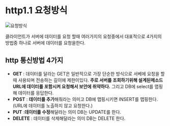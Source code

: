 # http1.1 요청방식

![요청방식](https://img1.daumcdn.net/thumb/R800x0/?scode=mtistory2&fname=https%3A%2F%2Fblog.kakaocdn.net%2Fdn%2Fu8FfJ%2FbtqDXD0YPaX%2FSFn1kLcyz76hA30Z7z7Khk%2Fimg.png)

클라이언트가 서버에 데이터를 요청 할때 여러가지의 요청중에서 대표적으로 4가지의 방법중 하나로 서버에 데이터를 요청을한다.

## http 통신방법 4가지
 - **GET** : 데이터를 달라는 GET은 일반적으로 가장 단순한 방식으로 서베에 요청을 할때 사용되며 전송하는 길이에 제한이있다. **주로 서버를 조회하기위해 설계된메소드 URL에 데이터를 포함시켜 요청해서 보안에 취약하다.** 그리고 DB에 select를 맵핑해 데이터를 응답한다.
 - **POST** : **데이터를 추가**해줘라는 의미고 DB에 맵핑시키면 INSERT를 맵핑한다.(URL에 데이터를 노출하지 않고 요청한다.)
 - **PUT** :**데이터를 수정**해달라는 의미 DB는 UPDATE를 한다.
 - **DELETE** : 데이터를 삭제해달라는 의미 DB는 DELETE 한다.